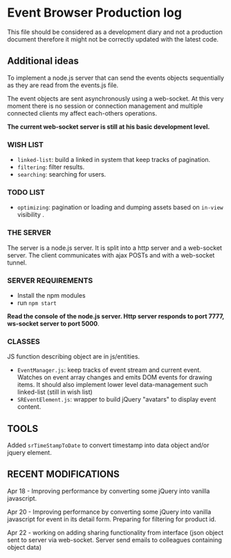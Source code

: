 # Event Browser Production log

This file should be considered as a development diary and not a production document therefore it might not be correctly updated with the latest code.

## Additional ideas

To implement a node.js server that can send the events objects sequentially as they are read from the events.js file.

The event objects are sent asynchronously using a web-socket. At this very moment there is no session or connection management and multiple connected clients my affect each-others operations.

**The current web-socket server is still at his basic development level.**



### WISH LIST

* `linked-list`: build a linked in system that keep tracks of pagination.
* `filtering`: filter results.
* `searching`: searching for users.


### TODO LIST

* `optimizing`: pagination or loading and dumping assets based on `in-view` visibility .

### THE SERVER

The server is a node.js server. It is split into a http server and a web-socket server. The client communicates with ajax POSTs and with a web-socket tunnel.

### SERVER REQUIREMENTS

* Install the npm modules
* run `npm start`

**Read the console of the node.js server. Http server responds to port 7777, ws-socket server to port 5000**.

### CLASSES 
JS function describing object are in js/entities.

* `EventManager.js`:  keep tracks of event stream and current event. Watches on event array changes and emits DOM events for drawing items. It should also implement lower level data-management such linked-list (still in wish list)
* `SREventElement.js`: wrapper to build jQuery "avatars" to display event content.

## TOOLS
Added `srTimeStampToDate` to convert timestamp into data object and/or jquery element.

## RECENT MODIFICATIONS
Apr 18 - Improving performance by converting some jQuery into vanilla javascript.

Apr 20 - Improving performance by converting some jQuery into vanilla javascript for event in its detail form. Preparing for filtering for product id.

Apr 22 - working on adding sharing functionality from interface (json object sent to server via web-socket. Server send emails to colleagues containing object data)
